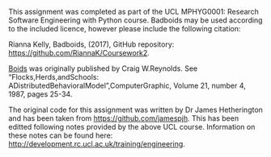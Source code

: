 
This assignment was completed as part of the UCL MPHYG0001: Research Software Engineering with Python course. Badboids may be used according to the included licence, however please include the following citation:

Rianna Kelly, Badboids, (2017), GitHub repository: https://github.com/RiannaK/Coursework2. 
 
[Boids](http://dl.acm.org/citation.cfm?doid=37401.37406) was originally published by Craig W.Reynolds. See “Flocks,Herds,andSchools: ADistributedBehavioralModel”,ComputerGraphic, Volume 21, number 4, 1987, pages 25-34.

The original code for this assignment was written by Dr James Hetherington and has been taken from https://github.com/jamespjh. This has been editted following notes provided by the above UCL course.  Information on these notes can be found here: http://development.rc.ucl.ac.uk/training/engineering. 




